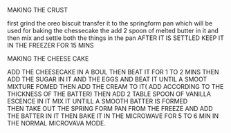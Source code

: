 MAKING THE CRUST

first grind the oreo biscuit 
transfer it to the springform pan which will be used for baking the chessecake
the add 2 spoon of melted butter in it and then mix and settle both the things in the pan
AFTER IT IS SETTLED KEEP IT IN THE FREEZER FOR 15 MINS

MAKING THE CHEESE CAKE

ADD THE CHEESECAKE IN A BOUL THEN BEAT IT FOR 1 TO 2 MINS
THEN ADD THE SUGAR IN IT AND THE EGGS AND BEAT IT UNTIL A SMOOT MIXTURE FOMED
THEN ADD THE CREAM TO IT( ADD ACCORDING TO THE THICKNESS OF THE BATTER)
THEN ADD 2 TABLE SPOON OF VANILLA ESCENCE IN IT
MIX IT UNTILL A SMOOTH BATTER IS FORMED  
THEN TAKE OUT THE SPRING FORM PAN FROM THE FREEZE AND ADD THE BATTER IN IT 
THEN BAKE IT IN THE MICROWAVE FOR 5 TO 6 MIN IN THE NORMAL MICROVAVA MODE.